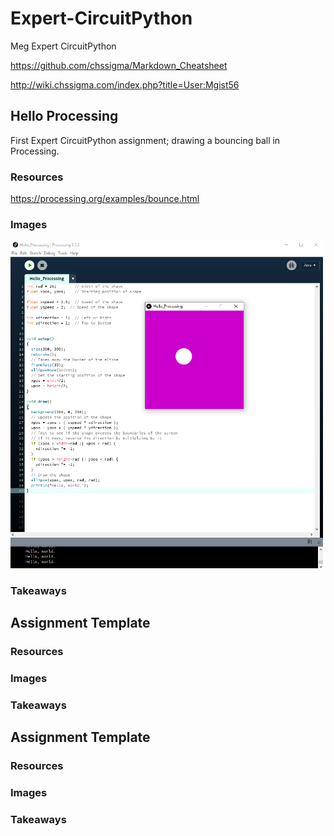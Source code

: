 # Expert-CircuitPython
Meg Expert CircuitPython

https://github.com/chssigma/Markdown_Cheatsheet

http://wiki.chssigma.com/index.php?title=User:Mgist56

## Hello Processing
First Expert CircuitPython assignment; drawing a bouncing ball in Processing.
### Resources
https://processing.org/examples/bounce.html
### Images
<img src="Media/Hello_Processing.PNG" width="500">

### Takeaways

## Assignment Template

### Resources

### Images

### Takeaways

## Assignment Template

### Resources

### Images

### Takeaways

